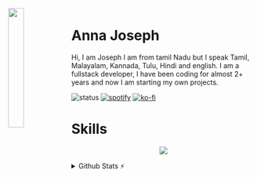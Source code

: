 <img align='left' src='./assets/logo.gif' width='25%' heigh="35%">

# Anna Joseph

Hi, I am Joseph I am from tamil Nadu but I speak Tamil, Malayalam, Kannada, Tulu, Hindi and english. I am a fullstack developer, I have been coding for almost 2+ years and now I am starting my own projects.


![status](https://nocache.advaith.workers.dev?url=https://img.shields.io/endpoint?url=https://dev.discordprofiles.me/api/badge/status/530102778408861706?simple=true)
[![spotify](https://nocache.advaith.workers.dev?url=https://img.shields.io/endpoint?url=https://dev.discordprofiles.me/api/badge/spotify/530102778408861706)](https://dev.discordprofiles.me/openspotify/276544649148235776)
[![ko-fi](https://ko-fi.com/img/githubbutton_sm.svg)](https://ko-fi.com/U7U5H70V5)

# Skills
<p align="center">
<img src="https://skillicons.dev/icons?i=js,vscode,nodejs,nextjs,react,tailwind,md,discord,git,github,docker,html,css,cloudflare,mongodb,mysql,sqlite,sequelize,astro,express,powershell,boostrap,ps&theme=dark"
</p>
 
 <details>
  <summary>Github Stats ⚡</summary>
  
  <a href="#">![Github stats](https://github-readme-stats.vercel.app/api?username=lenojoseph&theme=transparent&count_private=true&hide_border=true&line_height=20)</a>
  <a href="#">![Top Langs](https://github-readme-stats.vercel.app/api/top-langs/?username=lenojoseph&layout=compact&theme=transparent&count_private=true&hide_border=true)</a>
</details>
